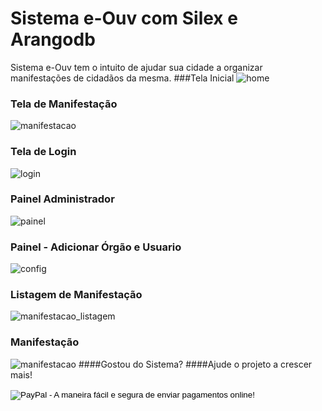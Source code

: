 # Sistema e-Ouv com Silex e Arangodb
Sistema e-Ouv tem o intuito de ajudar sua cidade a organizar manifestações de cidadãos da mesma.
###Tela Inicial
![home](http://ap.imagensbrasil.org/images/2017/02/16/home_e_ouv.md.png)
### Tela de Manifestação
![manifestacao](http://ap.imagensbrasil.org/images/2017/02/16/e_ouv_msg.md.png)
### Tela de Login
![login](http://ap.imagensbrasil.org/images/2017/02/16/e_ouv_login.md.png)
### Painel Administrador
![painel](http://ap.imagensbrasil.org/images/2017/02/16/e_ouv_painel.md.png)
### Painel - Adicionar Órgão e Usuario
![config](http://ap.imagensbrasil.org/images/2017/02/16/e_ouv_config_painel.md.png)
### Listagem de Manifestação
![manifestacao_listagem](http://ap.imagensbrasil.org/images/2017/02/16/e_ouv_manifestacao_listagem.md.png)
### Manifestação
![manifestacao](http://ap.imagensbrasil.org/images/2017/02/16/e_ouv_manifestacao.md.png)
####Gostou do Sistema?
####Ajude o projeto a crescer mais!
<form action="https://www.paypal.com/cgi-bin/webscr" method="post" target="_top">
<input type="hidden" name="cmd" value="_s-xclick">
<input type="hidden" name="hosted_button_id" value="2EQ9ZLC4C7UR6">
<input type="image" src="https://www.paypalobjects.com/pt_BR/BR/i/btn/btn_donateCC_LG.gif" border="0" name="submit" alt="PayPal - A maneira fácil e segura de enviar pagamentos online!">
<img alt="" border="0" src="https://www.paypalobjects.com/pt_BR/i/scr/pixel.gif" width="1" height="1">
</form>
